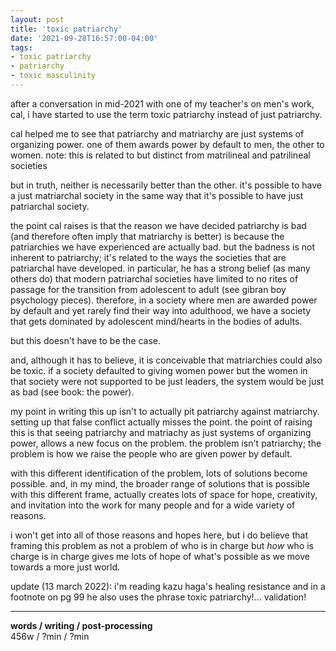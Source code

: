 ```yaml
---
layout: post
title: 'toxic patriarchy'
date: '2021-09-28T16:57:00-04:00'
tags:
- toxic patriarchy
- patriarchy
- toxic masculinity
--- 
```


<!-- {:target="_blank"} -->



after a conversation in mid-2021 with one of my teacher's on men's work, cal, i have started to use the term toxic patriarchy instead of just patriarchy. 

cal helped me to see that patriarchy and matriarchy are just systems of organizing power. one of them awards power by default to men, the other to women. note: this is related to but distinct from matrilineal and patrilineal societies

but in truth, neither is necessarily better than the other. it's possible to have a just matriarchal society in the same way that it's possible to have just patriarchal society. 

the point cal raises is that the reason we have decided patriarchy is bad (and therefore often imply that matriarchy is better) is because the patriarchies we have experienced are actually bad. but the badness is not inherent to patriarchy; it's related to the ways the societies that are patriarchal have developed. in particular, he has a strong belief (as many others do) that modern patriarchal societies have limited to no rites of passage for the transition from adolescent to adult (see gibran boy psychology pieces). therefore, in a society where men are awarded power by default and yet rarely find their way into adulthood, we have a society that gets dominated by adolescent mind/hearts in the bodies of adults. 

but this doesn't have to be the case. 

and, although it has to believe, it is conceivable that matriarchies could also be toxic. if a society defaulted to giving women power but the women in that society were not supported to be just leaders, the system would be just as bad (see book: the power). 

my point in writing this up isn't to actually pit patriarchy against matriarchy. setting up that false conflict actually misses the point. the point of raising this is that seeing patriarchy and matriachy as just systems of organizing power, allows a new focus on the problem. the problem isn't patriarchy; the problem is how we raise the people who are given power by default. 

with this different identification of the problem, lots of solutions become possible. and, in my mind, the broader range of solutions that is possible with this different frame, actually creates lots of space for hope, creativity, and invitation into the work for many people and for a wide variety of reasons. 

i won't get into all of those reasons and hopes here, but i do believe that framing this problem as not a problem of who is in charge but *how* who is charge is in charge gives me lots of hope of what's possible as we move towards a more just world. 

update (13 march 2022): i'm reading kazu haga's healing resistance and in a footnote on pg 99 he also uses the phrase toxic patriarchy!... validation!

---


<!-- hyperlink bank -->


<!-- &#042; = asterisk -->
<!-- &#039; = single quote '-->

**words / writing / post-processing**  
456w / ?min / ?min